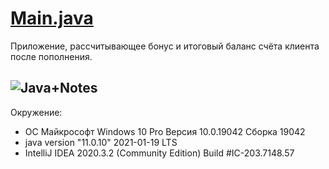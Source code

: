 # [Main.java](https://github.com/Lexx-Psi/Lec2.1-HW2-1for100/blob/b7a383a32ffcfe5f342c349cd9f3f3172e2acad2/Main.java)
Приложение, рассчитывающее бонус и итоговый баланс счёта клиента после пополнения.

 ![Java+Notes](https://user-images.githubusercontent.com/60262142/110939391-64fa3280-8346-11eb-96c8-d738028b97f8.png)
-----------

Окружение:
* ОС Майкрософт Windows 10 Pro Версия 10.0.19042 Сборка 19042
* java version "11.0.10" 2021-01-19 LTS
* IntelliJ IDEA 2020.3.2 (Community Edition) Build #IC-203.7148.57
